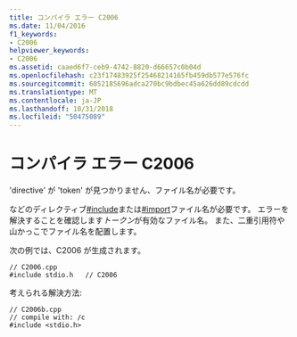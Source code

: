 ```yaml
---
title: コンパイラ エラー C2006
ms.date: 11/04/2016
f1_keywords:
- C2006
helpviewer_keywords:
- C2006
ms.assetid: caaed6f7-ceb9-4742-8820-d66657c0b04d
ms.openlocfilehash: c23f17483925f25468214165fb459db577e576fc
ms.sourcegitcommit: 6052185696adca270bc9bdbec45a626dd89cdcdd
ms.translationtype: MT
ms.contentlocale: ja-JP
ms.lasthandoff: 10/31/2018
ms.locfileid: "50475089"
---
```

# <a name="compiler-error-c2006"></a>コンパイラ エラー C2006

'directive' が 'token' が見つかりません、ファイル名が必要です。

などのディレクティブ[#include](../../preprocessor/hash-include-directive-c-cpp.md)または[#import](../../preprocessor/hash-import-directive-cpp.md)ファイル名が必要です。 エラーを解決することを確認します*トークン*が有効なファイル名。 また、二重引用符や山かっこでファイル名を配置します。

次の例では、C2006 が生成されます。

```
// C2006.cpp
#include stdio.h   // C2006
```

考えられる解決方法:

```
// C2006b.cpp
// compile with: /c
#include <stdio.h>
```